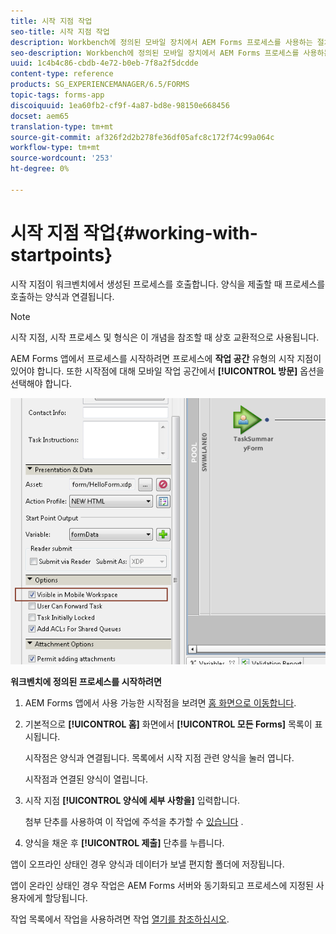 ```yaml
---
title: 시작 지점 작업
seo-title: 시작 지점 작업
description: Workbench에 정의된 모바일 장치에서 AEM Forms 프로세스를 사용하는 절차.
seo-description: Workbench에 정의된 모바일 장치에서 AEM Forms 프로세스를 사용하는 절차.
uuid: 1c4b4c86-cbdb-4e72-b0eb-7f8a2f5dcdde
content-type: reference
products: SG_EXPERIENCEMANAGER/6.5/FORMS
topic-tags: forms-app
discoiquuid: 1ea60fb2-cf9f-4a87-bd8e-98150e668456
docset: aem65
translation-type: tm+mt
source-git-commit: af326f2d2b278fe36df05afc8c172f74c99a064c
workflow-type: tm+mt
source-wordcount: '253'
ht-degree: 0%

---
```



# 시작 지점 작업{#working-with-startpoints}

시작 지점이 워크벤치에서 생성된 프로세스를 호출합니다. 양식을 제출할 때 프로세스를 호출하는 양식과 연결됩니다.

>[!NOTE]
>
>시작 지점, 시작 프로세스 및 형식은 이 개념을 참조할 때 상호 교환적으로 사용됩니다.

AEM Forms 앱에서 프로세스를 시작하려면 프로세스에 **작업 공간** 유형의 시작 지점이 있어야 합니다. 또한 시작점에 대해 모바일 작업 공간에서 **[!UICONTROL 방문]** 옵션을 선택해야 합니다.

![mws_startpoint_select_option](assets/mws_startpoint_select_option.png)

**워크벤치에 정의된 프로세스를 시작하려면**

1. AEM Forms 앱에서 사용 가능한 시작점을 보려면 [홈 화면으로 이동합니다](../../forms/using/home-screen.md).
1. 기본적으로 **[!UICONTROL 홈]** 화면에서 **[!UICONTROL 모든 Forms]** 목록이 표시됩니다.

   시작점은 양식과 연결됩니다. 목록에서 시작 지점 관련 양식을 눌러 엽니다.

   시작점과 연결된 양식이 열립니다.

1. 시작 지점 **[!UICONTROL 양식에 세부 사항을]** 입력합니다.

   첨부 단추를 사용하여 이 작업에 주석을 추가할 수 [있습니다](../../forms/using/add-attachments.md) .

1. 양식을 채운 후 **[!UICONTROL 제출]** 단추를 누릅니다.

앱이 오프라인 상태인 경우 양식과 데이터가 보낼 편지함 폴더에 저장됩니다.

앱이 온라인 상태인 경우 작업은 AEM Forms 서버와 동기화되고 프로세스에 지정된 사용자에게 할당됩니다.

작업 목록에서 작업을 사용하려면 작업 [열기를 참조하십시오](/help/forms/using/open-task.md).
